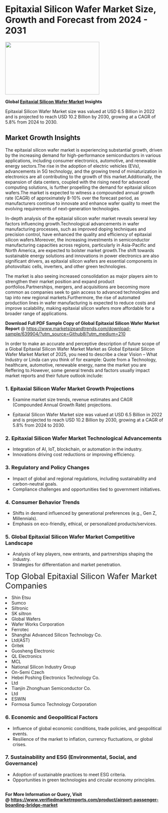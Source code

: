<H1>Epitaxial Silicon Wafer Market Size, Growth and Forecast from 2024 - 2031</H1><img class="aligncenter size-medium wp-image-584254" src="https://thirdeyenews.in/wp-content/uploads/2024/09/Global-Market-Research-300x168.jpeg" alt="" width="300" height="168" /><p><strong>Global&nbsp;<a href="https://www.marketsizeandtrends.com/download-sample/639904/?utm_source=Github8j?utm_medium=210">Epitaxial Silicon Wafer Market</a> Insights</strong></p><p>Epitaxial Silicon Wafer Market size was valued at USD 6.5 Billion in 2022 and is projected to reach USD 10.2 Billion by 2030, growing at a CAGR of 5.8% from 2024 to 2030.</p><p><h2>Market Growth Insights</h2> <p>The epitaxial silicon wafer market is experiencing substantial growth, driven by the increasing demand for high-performance semiconductors in various applications, including consumer electronics, automotive, and renewable energy sectors.The rise in the adoption of electric vehicles (EVs), advancements in 5G technology, and the growing trend of miniaturization in electronics are all contributing to the growth of this market.Additionally, the expansion of data centers, coupled with the rising need for advanced computing solutions, is further propelling the demand for epitaxial silicon wafers.The market is expected to witness a compounded annual growth rate (CAGR) of approximately 8-10% over the forecast period, as manufacturers continue to innovate and enhance wafer quality to meet the evolving requirements of next-generation technologies.</p> <p>In-depth analysis of the epitaxial silicon wafer market reveals several key factors influencing growth.Technological advancements in wafer manufacturing processes, such as improved doping techniques and precision control, have enhanced the quality and efficiency of epitaxial silicon wafers.Moreover, the increasing investments in semiconductor manufacturing capacities across regions, particularly in Asia-Pacific and North America, are expected to bolster market growth.The shift towards sustainable energy solutions and innovations in power electronics are also significant drivers, as epitaxial silicon wafers are essential components in photovoltaic cells, inverters, and other green technologies.</p> <p>The market is also seeing increased consolidation as major players aim to strengthen their market position and expand product portfolios.Partnerships, mergers, and acquisitions are becoming more common as companies seek to gain access to advanced technologies and tap into new regional markets.Furthermore, the rise of automated production lines in wafer manufacturing is expected to reduce costs and improve scalability, making epitaxial silicon wafers more affordable for a broader range of applications.</p> <p><span class=""><strong>Download Full PDF Sample Copy of Global Epitaxial Silicon Wafer Market Report</strong> @ <a href="https://www.marketsizeandtrends.com/download-sample/639904/?utm_source=Github8j?utm_medium=210" target="_blank">https://www.marketsizeandtrends.com/download-sample/639904/?utm_source=Github8j?utm_medium=210</a></span></p><p>In order to make an accurate and perceptive description of future scope of a Global&nbsp;Epitaxial Silicon Wafer Market Market as Global&nbsp;Epitaxial Silicon Wafer Market Market of 2025, you need to describe a clear Vision &ndash; What Industry or Linda can you think of for example: Quote from a Technology, healthcare, automotive, renewable energy, name the market you are Reffering to.However, some general trends and factors usually impact market reports and their future outlook include:</p><h3>1.&nbsp;<strong>Epitaxial Silicon Wafer Market Growth Projections</strong></h3><ul><li>Examine market size trends, revenue estimates and CAGR (Compounded Annual Growth Rate) projections.</li><li><p>Epitaxial Silicon Wafer Market size was valued at USD 6.5 Billion in 2022 and is projected to reach USD 10.2 Billion by 2030, growing at a CAGR of 5.8% from 2024 to 2030.</p></li></ul><h3>2.&nbsp;<strong>Epitaxial Silicon Wafer Market Technological Advancements</strong></h3><ul><li>Integration of AI, IoT, blockchain, or automation in the industry.</li><li>Innovations driving cost reductions or improving efficiency.</li></ul><h3>3.&nbsp;<strong>Regulatory and Policy Changes</strong></h3><ul><li>Impact of global and regional regulations, including sustainability and carbon-neutral goals.</li><li>Compliance challenges and opportunities tied to government initiatives.</li></ul><h3>4.&nbsp;<strong>Consumer Behavior Trends</strong></h3><ul><li>Shifts in demand influenced by generational preferences (e.g., Gen Z, Millennials).</li><li>Emphasis on eco-friendly, ethical, or personalized products/services.</li></ul><h3>5.&nbsp;<strong>Global Epitaxial Silicon Wafer Market Competitive Landscape</strong></h3><ul><li>Analysis of key players, new entrants, and partnerships shaping the industry.</li><li>Strategies for differentiation and market penetration.</li></ul><p data-pm-slice="1 1 []"><span style="color: inherit; font-family: inherit; font-size: 25px;">Top Global Epitaxial Silicon Wafer Market Companies</span></p><div class="" data-test-id=""><p><li>Shin Etsu</li><li> Sumco</li><li> Siltronic</li><li> SK siltron</li><li> Global Wafers</li><li> Wafer Works Corporation</li><li> Ferrotec</li><li> Shanghai Advanced Silicon Technology Co.</li><li> Ltd(AST)</li><li> Gritek</li><li> Guosheng Electronic</li><li> QL Electronics</li><li> MCL</li><li> National Silicon Industry Group</li><li> On-Semi Czech</li><li> Hebei Poshing Electronics Technology Co.</li><li>Ltd</li><li> Tianjin Zhonghuan Semiconductor Co.</li><li> Ltd</li><li> ESWIN</li><li> Formosa Sumco Technology Corporation</li></p></div><h3>6.&nbsp;<strong>Economic and Geopolitical Factors</strong></h3><ul><li>Influence of global economic conditions, trade policies, and geopolitical events.</li><li>Resilience of the market to inflation, currency fluctuations, or global crises.</li></ul><h3>7.&nbsp;<strong>Sustainability and ESG (Environmental, Social, and Governance)</strong></h3><ul><li>Adoption of sustainable practices to meet ESG criteria.</li><li>Opportunities in green technologies and circular economy principles.</li></ul><h2><strong style="font-size: 14px;">For More Information or Query, Visit @&nbsp;</strong><a style="background-color: #ffffff; font-size: 14px;" href="https://www.marketsizeandtrends.com/report/epitaxial-silicon-wafer-market/" target="_blank">https://www.verifiedmarketreports.com/product/airport-passenger-boarding-bridge-market</a></h2>